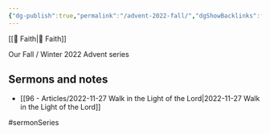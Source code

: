 ```yaml
---
{"dg-publish":true,"permalink":"/advent-2022-fall/","dgShowBacklinks":false}
---
```



[[📘 Faith\|📘 Faith]]

Our Fall / Winter 2022 Advent series

## Sermons and notes

* [[96 - Articles/2022-11-27 Walk in the Light of the Lord\|2022-11-27 Walk in the Light of the Lord]]

#sermonSeries 
